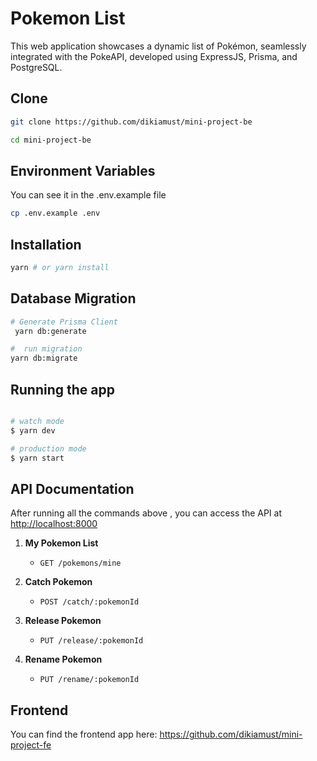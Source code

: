 # Pokemon List

This web application showcases a dynamic list of Pokémon, seamlessly integrated with the PokeAPI, developed using ExpressJS, Prisma, and PostgreSQL.

## Clone

```sh
git clone https://github.com/dikiamust/mini-project-be

cd mini-project-be
```

## Environment Variables

You can see it in the .env.example file

```sh
cp .env.example .env
```

## Installation

```sh
yarn # or yarn install
```

## Database Migration

```sh
# Generate Prisma Client
 yarn db:generate

#  run migration
yarn db:migrate

```

## Running the app

```bash

# watch mode
$ yarn dev

# production mode
$ yarn start

```

## API Documentation

After running all the commands above , you can access the API at [http://localhost:8000](http://localhost:8000)

1. **My Pokemon List**

   - `GET /pokemons/mine`

2. **Catch Pokemon**

   - `POST /catch/:pokemonId`

3. **Release Pokemon**

   - `PUT /release/:pokemonId`

4. **Rename Pokemon**

   - `PUT /rename/:pokemonId`

## Frontend
You can find the frontend app here:
https://github.com/dikiamust/mini-project-fe
